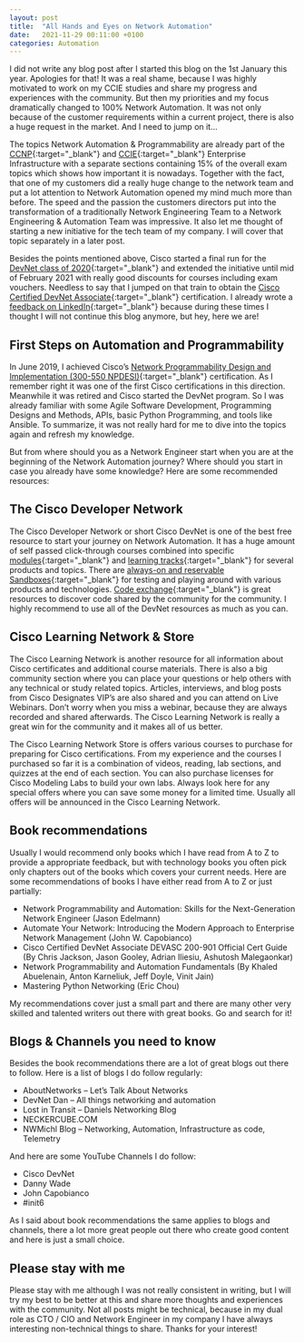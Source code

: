 ```yaml
---
layout: post
title:  "All Hands and Eyes on Network Automation"
date:   2021-11-29 00:11:00 +0100
categories: Automation
---
```


I did not write any blog post after I started this blog on the 1st January this year. Apologies for that! It was a real shame, because I was highly motivated to work on my CCIE studies and share my progress and experiences with the community. But then my priorities and my focus dramatically changed to 100% Network Automation. It was not only because of the customer requirements within a current project, there is also a huge request in the market. And I need to jump on it…

The topics Network Automation & Programmability are already part of the [CCNP](https://learningnetwork.cisco.com/s/encor-exam-topics){:target="_blank"} and [CCIE](https://learningnetwork.cisco.com/s/ccie-enterprise){:target="_blank"} Enterprise Infrastructure with a separate sections containing 15% of the overall exam topics which shows how important it is nowadays. Together with the fact, that one of my customers did a really huge change to the network team and put a lot attention to Network Automation opened my mind much more than before. The speed and the passion the customers directors put into the transformation of a traditionally Network Engineering Team to a Network Engineering & Automation Team was impressive. It also let me thought of starting a new initiative for the tech team of my company. I will cover that topic separately in a later post.

Besides the points mentioned above, Cisco started a final run for the [DevNet class of 2020](https://developer.cisco.com/classof2020/){:target="_blank"} and extended the initiative until mid of February 2021 with really good discounts for courses including exam vouchers. Needless to say that I jumped on that train to obtain the [Cisco Certified DevNet Associate](https://developer.cisco.com/certification/devnet-associate/){:target="_blank"} certification. I already wrote a [feedback on LinkedIn](https://www.linkedin.com/pulse/preparing-cisco-devnet-associate-certification-daniel-kuhl/){:target="_blank"} because during these times I thought I will not continue this blog anymore, but hey, here we are!

## First Steps on Automation and Programmability

In June 2019, I achieved Cisco’s [Network Programmability Design and Implementation (300-550 NPDESI)](https://www.cisco.com/c/en/us/training-events/training-certifications/exams/current-list/npdesi.html){:target="_blank"} certification. As I remember right it was one of the first Cisco certifications in this direction. Meanwhile it was retired and Cisco started the DevNet program. So I was already familiar with some Agile Software Development, Programming Designs and Methods, APIs, basic Python Programming, and tools like Ansible. To summarize, it was not really hard for me to dive into the topics again and refresh my knowledge.

But from where should you as a Network Engineer start when you are at the beginning of the Network Automation journey? Where should you start in case you already have some knowledge? Here are some recommended resources:

## The Cisco Developer Network

The Cisco Developer Network or short Cisco DevNet is one of the best free resource to start your journey on Network Automation. It has a huge amount of self passed click-through courses combined into specific [modules](https://developer.cisco.com/learning/modules){:target="_blank"} and [learning tracks](https://developer.cisco.com/learning/tracks){:target="_blank"} for several products and topics. There are [always-on and reservable Sandboxes](https://developer.cisco.com/site/sandbox/){:target="_blank"} for testing and playing around with various products and technologies. [Code exchange](https://developer.cisco.com/codeexchange/){:target="_blank"} is great resources to discover code shared by the community for the community. I highly recommend to use all of the DevNet resources as much as you can.

## Cisco Learning Network & Store

The Cisco Learning Network is another resource for all information about Cisco certificates and additional course materials. There is also a big community section where you can place your questions or help others with any technical or study related topics. Articles, interviews, and blog posts from Cisco Designates VIP’s are also shared and you can attend on Live Webinars. Don’t worry when you miss a webinar, because they are always recorded and shared afterwards. The Cisco Learning Network is really a great win for the community and it makes all of us better.

The Cisco Learning Network Store is offers various courses to purchase for preparing for Cisco certifications. From my experience and the courses I purchased so far it is a combination of videos, reading, lab sections, and quizzes at the end of each section. You can also purchase licenses for Cisco Modeling Labs to build your own labs. Always look here for any special offers where you can save some money for a limited time. Usually all offers will be announced in the Cisco Learning Network.

## Book recommendations

Usually I would recommend only books which I have read from A to Z to provide a appropriate feedback, but with technology books you often pick only chapters out of the books which covers your current needs. Here are some recommendations of books I have either read from A to Z or just partially:

- Network Programmability and Automation: Skills for the Next-Generation Network Engineer (Jason Edelmann)
- Automate Your Network: Introducing the Modern Approach to Enterprise Network Management (John W. Capobianco)
- Cisco Certified DevNet Associate DEVASC 200-901 Official Cert Guide (By Chris Jackson, Jason Gooley, Adrian Iliesiu, Ashutosh Malegaonkar)
- Network Programmability and Automation Fundamentals (By Khaled Abuelenain, Anton Karneliuk, Jeff Doyle, Vinit Jain)
- Mastering Python Networking (Eric Chou)

My recommendations cover just a small part and there are many other very skilled and talented writers out there with great books. Go and search for it!

## Blogs & Channels you need to know

Besides the book recommendations there are a lot of great blogs out there to follow. Here is a list of blogs I do follow regularly:

- AboutNetworks – Let’s Talk About Networks
- DevNet Dan – All things networking and automation
- Lost in Transit – Daniels Networking Blog
- NECKERCUBE.COM
- NWMichl Blog – Networking, Automation, Infrastructure as code, Telemetry

And here are some YouTube Channels I do follow:

- Cisco DevNet
- Danny Wade
- John Capobianco
- #init6

As I said about book recommendations the same applies to blogs and channels, there a lot more great people out there who create good content and here is just a small choice.

## Please stay with me

Please stay with me although I was not really consistent in writing, but I will try my best to be better at this and share more thoughts and experiences with the community. Not all posts might be technical, because in my dual role as CTO / CIO and Network Engineer in my company I have always interesting non-technical things to share. Thanks for your interest!
